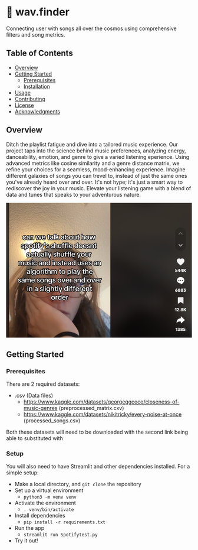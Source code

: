 # 🚀 wav.finder

Connecting user with songs all over the cosmos using comprehensive filters and song metrics. 

## Table of Contents

- [Overview](#overview)
- [Getting Started](#getting-started)
  - [Prerequisites](#prerequisites)
  - [Installation](#installation)
- [Usage](#usage)
- [Contributing](#contributing)
- [License](#license)
- [Acknowledgments](#acknowledgments)

## Overview

  Ditch the playlist fatigue and dive into a tailored music experience. Our project taps into the science behind music preferences, analyzing energy, danceability, emotion, and genre to give a varied listening eperience. Using advanced metrics like cosine similarity and a genre distance matrix, we refine your choices for a seamless, mood-enhancing experience. Imagine different galaxies of songs you can trevel to, instead of just the same ones you've already heard over and over. It's not hype; it's just a smart way to rediscover the joy in your music. Elevate your listening game with a blend of data and tunes that speaks to your adventurous nature.

![alt text](https://github.com/CTP-Group6/Project_Draft/blob/Ws/wav_finder_proof.png?raw=True)

## Getting Started

### Prerequisites

There are 2 required datasets:
* .csv (Data files)
  * https://www.kaggle.com/datasets/georgeggcoco/closeness-of-music-genres (preprocessed_matrix.cxv)
  * https://www.kaggle.com/datasets/nikitricky/every-noise-at-once (processed_songs.csv)
  
Both these datasets will need to be downloaded with the second link being able to substituted with 

### Setup

You will also need to have Streamlit and other dependencies installed.
For a simple setup:

* Make a local directory, and ```git clone``` the repository
* Set up a virtual environment
  * ```python3 -m venv venv ```
* Activate the environment
  * ```. venv/bin/activate ```
* Install dependencies
  * ```pip install -r requirements.txt```
* Run the app
  * ``` streamlit run Spotifytest.py ```
* Try it out! 

